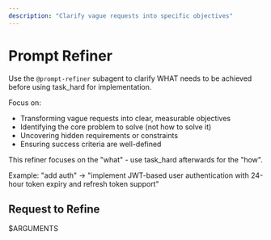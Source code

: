 ```yaml
---
description: "Clarify vague requests into specific objectives"
---
```


# Prompt Refiner

Use the `@prompt-refiner` subagent to clarify WHAT needs to be achieved before using task_hard for implementation.

Focus on:
- Transforming vague requests into clear, measurable objectives
- Identifying the core problem to solve (not how to solve it)
- Uncovering hidden requirements or constraints
- Ensuring success criteria are well-defined

This refiner focuses on the "what" - use task_hard afterwards for the "how".

Example: "add auth" → "implement JWT-based user authentication with 24-hour token expiry and refresh token support"

## Request to Refine

$ARGUMENTS